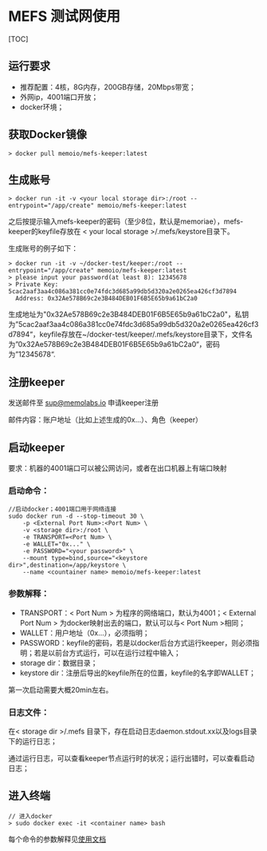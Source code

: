 # MEFS 测试网使用

[TOC]

## 运行要求

* 推荐配置：4核，8G内存，200GB存储，20Mbps带宽；
* 外网ip，4001端口开放；
* docker环境；

## 获取Docker镜像

```
> docker pull memoio/mefs-keeper:latest
```

## 生成账号

```
> docker run -it -v <your local storage dir>:/root --entrypoint="/app/create" memoio/mefs-keeper:latest
```

之后按提示输入mefs-keeper的密码（至少8位，默认是memoriae），mefs-keeper的keyfile存放在 < your local storage >/.mefs/keystore目录下。

生成账号的例子如下：

```
> docker run -it -v ~/docker-test/keeper:/root --entrypoint="/app/create" memoio/mefs-keeper:latest
> please input your password(at least 8): 12345678
> Private Key: 5cac2aaf3aa4c086a381cc0e74fdc3d685a99db5d320a2e0265ea426cf3d7894
  Address: 0x32Ae578B69c2e3B484DEB01F6B5E65b9a61bC2a0
```

生成地址为"0x32Ae578B69c2e3B484DEB01F6B5E65b9a61bC2a0"，私钥为”5cac2aaf3aa4c086a381cc0e74fdc3d685a99db5d320a2e0265ea426cf3d7894“，keyfile存放在~/docker-test/keeper/.mefs/keystore目录下，文件名为”0x32Ae578B69c2e3B484DEB01F6B5E65b9a61bC2a0“，密码为”12345678“.

## 注册keeper

发送邮件至 sup@memolabs.io 申请keeper注册

邮件内容：账户地址（比如上述生成的0x...）、角色（keeper）

## 启动keeper

要求：机器的4001端口可以被公网访问，或者在出口机器上有端口映射

### 启动命令：

```
//启动docker；4001端口用于网络连接
sudo docker run -d --stop-timeout 30 \
    -p <External Port Num>:<Port Num> \
    -v <storage dir>:/root \
    -e TRANSPORT=<Port Num> \
    -e WALLET="0x..." \
    -e PASSWORD="<your password>" \
    --mount type=bind,source="<keystore dir>",destination=/app/keystore \
    --name <countainer name> memoio/mefs-keeper:latest
```

### 参数解释：

* TRANSPORT：< Port Num > 为程序的网络端口，默认为4001；< External Port Num > 为docker映射出去的端口，默认可以与< Port Num >相同；
* WALLET：用户地址（0x...），必须指明；
* PASSWORD：keyfile的密码，若是以docker后台方式运行keeper，则必须指明；若是以前台方式运行，可以在运行过程中输入；
* storage dir：数据目录；
* keystore dir：注册后导出的keyfile所在的位置，keyfile的名字即WALLET；

第一次启动需要大概20min左右。

### 日志文件：

在< storage dir >/.mefs 目录下，存在启动日志daemon.stdout.xx以及logs目录下的运行日志；

通过运行日志，可以查看keeper节点运行时的状况；运行出错时，可以查看启动日志；

## 进入终端

```
// 进入docker
> sudo docker exec -it <container name> bash
```

每个命令的参数解释见[使用文档](/docs/cmd/mefs-keeper-command_CN.md)

